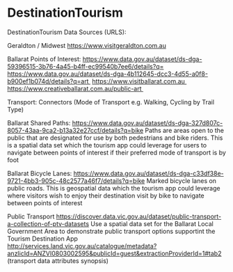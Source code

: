 # DestinationTourism
DestinationTourism
Data Sources (URLS):

Geraldton / Midwest
https://www.visitgeraldton.com.au 

Ballarat
Points of Interest:
https://www.data.gov.au/dataset/ds-dga-59396515-3b76-4a45-b4ff-ec99540b7ee6/details?q= 
https://www.data.gov.au/dataset/ds-dga-4b112645-dcc3-4d55-a0f8-b900ef1b074d/details?q=art 
https://www.visitballarat.com.au 
https://www.creativeballarat.com.au/public-art 

Transport:
Connectors (Mode of Transport e.g. Walking, Cycling by Trail Type)

Ballarat Shared Paths:
https://www.data.gov.au/dataset/ds-dga-327d807c-8057-43aa-9ca2-b13a32e27ccf/details?q=bike
Paths are areas open to the public that are designated for use by both pedestrians and bike riders.  This is a spatial data set which the tourism app could leverage for users to navigate between points of interest if their preferred mode of transport is by foot

Ballarat Bicycle Lanes:
https://www.data.gov.au/dataset/ds-dga-c33df38e-9721-4bb3-905c-48c2577a46f7/details?q=bike
Marked bicycle lanes on public roads.  This is geospatial data which the tourism app could leverage where visitors wish to enjoy their destination visit by bike to navigate between points of interest

Public Transport
https://discover.data.vic.gov.au/dataset/public-transport-a-collection-of-ptv-datasets
Use a spatial data set for the Ballarat Local Government Area to demonstrate public transport options supportint the Tourism Destination App
http://services.land.vic.gov.au/catalogue/metadata?anzlicId=ANZVI0803002595&publicId=guest&extractionProviderId=1#tab2 (transport data attributes synopsis)
